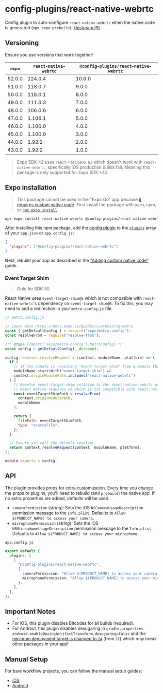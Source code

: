 # config-plugins/react-native-webrtc

Config plugin to auto-configure `react-native-webrtc` when the native code is generated (`npx expo prebuild`). [Upstream PR](https://github.com/react-native-webrtc/react-native-webrtc/pull/1013).

## Versioning

Ensure you use versions that work together!

| `expo` | `react-native-webrtc` | `@config-plugins/react-native-webrtc` |
| ------ | --------------------- | ------------------------------------- |
| 52.0.0 | 124.0.4               | 10.0.0                                |
| 51.0.0 | 118.0.7               | 9.0.0                                 |
| 50.0.0 | 118.0.1               | 8.0.0                                 |
| 49.0.0 | 111.0.3               | 7.0.0                                 |
| 48.0.0 | 106.0.6               | 6.0.0                                 |
| 47.0.0 | 1.106.1               | 5.0.0                                 |
| 46.0.0 | 1.100.0               | 4.0.0                                 |
| 45.0.0 | 1.100.0               | 3.0.0                                 |
| 44.0.0 | 1.92.2                | 2.0.0                                 |
| 43.0.0 | 1.92.2                | 1.0.0                                 |

> Expo SDK 42 uses `react-native@0.63` which doesn't work with `react-native-webrtc`, specifically iOS production builds fail. Meaning this package is only supported for Expo SDK +43.

## Expo installation

> This package cannot be used in the "Expo Go" app because [it requires custom native code](https://docs.expo.io/workflow/customizing/).
> First install the package with yarn, npm, or [`npx expo install`](https://docs.expo.io/workflow/expo-cli/#expo-install).

```sh
npx expo install react-native-webrtc @config-plugins/react-native-webrtc
```

After installing this npm package, add the [config plugin](https://docs.expo.io/guides/config-plugins/) to the [`plugins`](https://docs.expo.io/versions/latest/config/app/#plugins) array of your `app.json` or `app.config.js`:

```json
{
  "plugins": ["@config-plugins/react-native-webrtc"]
}
```

Next, rebuild your app as described in the ["Adding custom native code"](https://docs.expo.io/workflow/customizing/) guide.

### Event Target Shim

> Only for SDK 50.

React Native uses `event-target-shim@5` which is not compatible with `react-native-webrtc`'s dependency on `event-target-shim@6`. To fix this, you may need to add a redirection in your `metro.config.js` file:

```js
// metro.config.js

// Learn more https://docs.expo.io/guides/customizing-metro
const { getDefaultConfig } = require("expo/metro-config");
const resolveFrom = require("resolve-from");

/** @type {import('expo/metro-config').MetroConfig} */
const config = getDefaultConfig(__dirname);

config.resolver.resolveRequest = (context, moduleName, platform) => {
  if (
    // If the bundle is resolving "event-target-shim" from a module that is part of "react-native-webrtc".
    moduleName.startsWith("event-target-shim") &&
    context.originModulePath.includes("react-native-webrtc")
  ) {
    // Resolve event-target-shim relative to the react-native-webrtc package to use v6.
    // React Native requires v5 which is not compatible with react-native-webrtc.
    const eventTargetShimPath = resolveFrom(
      context.originModulePath,
      moduleName
    );

    return {
      filePath: eventTargetShimPath,
      type: "sourceFile",
    };
  }

  // Ensure you call the default resolver.
  return context.resolveRequest(context, moduleName, platform);
};

module.exports = config;
```

## API

The plugin provides props for extra customization. Every time you change the props or plugins, you'll need to rebuild (and `prebuild`) the native app. If no extra properties are added, defaults will be used.

- `cameraPermission` (_string_): Sets the iOS `NSCameraUsageDescription` permission message to the `Info.plist`. Defaults to `Allow $(PRODUCT_NAME) to access your camera`.
- `microphonePermission` (_string_): Sets the iOS `NSMicrophoneUsageDescription` permission message to the `Info.plist`. Defaults to `Allow $(PRODUCT_NAME) to access your microphone`.

`app.config.js`

```ts
export default {
  plugins: [
    [
      "@config-plugins/react-native-webrtc",
      {
        cameraPermission: "Allow $(PRODUCT_NAME) to access your camera",
        microphonePermission: "Allow $(PRODUCT_NAME) to access your microphone",
      },
    ],
  ],
};
```

## Important Notes

- For iOS, this plugin disables Bitcodes for all builds (required).
- For Android, this plugin disables desugaring in `gradle.properties`: `android.enableDexingArtifactTransform.desugaring=false` and the [minimum deployment target is changed to `24`](https://github.com/react-native-webrtc/react-native-webrtc/issues/720#issuecomment-552374206) (from `21`) which may break other packages in your app!

## Manual Setup

For bare workflow projects, you can follow the manual setup guides:

- [iOS](https://github.com/react-native-webrtc/react-native-webrtc/blob/master/Documentation/iOSInstallation.md)
- [Android](https://github.com/react-native-webrtc/react-native-webrtc/blob/master/Documentation/AndroidInstallation.md)
